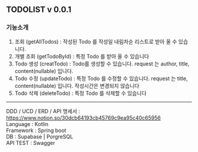 ## TODOLIST v 0.0.1
### 기능소개
 1. 조회 (getAllTodos) : 작성된 Todo 를 작성일 내림차순 리스트로 받아 올 수 있습니다.
 2. 개별 조회 (getTodoById) : 특정 Todo 를 받아 올 수 있습니다
 3. Todo 생성 (creatTodo) : Todo를 생성할 수 있습니다. request 는 author, title, content(nullable) 입니다.
 4. Todo 수정 (updateTodo) : 특정 Todo 를 수정할 수 있습니다. request 는 title, content(nullable) 입니다. 작성시간은 변경되지 않습니다
 5. Todo 삭제 (deleteTodo) : 특정 Todo 를 삭제할 수 있습니다
---------------
DDD / UCD / ERD / API 명세서 : https://www.notion.so/30dcb64193cb45769c9ea95c40c65956 <br>
Language : Kotlin <br>
Framework : Spring boot <br>
DB : Supabase | PorgreSQL <br>
API TEST : Swagger <br>
